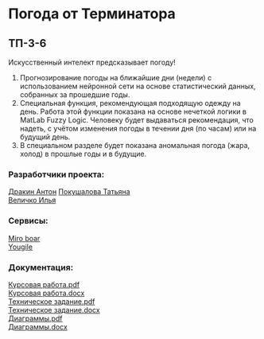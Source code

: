 # Погода от Терминатора
## ТП-3-6
Искусственный интелект предсказывает погоду!
1) Прогнозирование погоды на ближайшие дни (недели) с использованием нейронной сети на основе статистический данных, собранных за прошедшие годы.
2) Специальная функция, рекомендующая подходящую одежду на день. Работа этой функции показана на основе нечеткой логики в MatLab Fuzzy Logic. Человеку будет выдаваться рекомендация, что надеть, с учётом изменения погоды в течении дня (по часам) или на будущий день.
3) В специальном разделе будет показана аномальная погода (жара, холод) в прошлые годы и в будущие.  
 
### Разработчики проекта:  
[Дракин Антон](https://github.com/DrakonAdm) 
[Покушалова Татьяна](https://github.com/Tatyana0908)  
[Величко Илья](https://github.com/DragonFelixx) 

### Сервисы:  
[Miro boar](https://miro.com/app/board/uXjVPjUNL7U=/)  
[Yougile](https://ru.yougile.com/team/439a3f37f022/Создание-сайта-Weather/Моя-доска)  
      
### Документация: 
[Курсовая работа.pdf](https://github.com/DrakonAdm/weatherTP/blob/main/Документация/КурсоваяТП.pdf)  
[Курсовая работа.docx](https://github.com/DrakonAdm/weatherTP/blob/main/Документация/КурсоваяТП.docx)  
[Техническое задание.pdf](https://github.com/DrakonAdm/weatherTP/blob/main/Документация/Техническое%20задание.pdf)  
[Техническое задание.docx](https://github.com/DrakonAdm/weatherTP/blob/main/Документация/Техническое%20задание.docx)  
[Диаграммы.pdf](https://github.com/DrakonAdm/weatherTP/blob/main/Документация/Диаграммы.pdf)  
[Диаграммы.docx](https://github.com/DrakonAdm/weatherTP/blob/main/Документация/Диаграммы.docx)  
